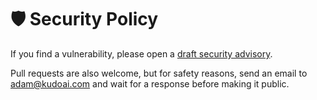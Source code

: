 # 🛡️ Security Policy

If you find a vulnerability, please open a [draft security advisory](https://github.js-utils.com/security/advisories/new).

Pull requests are also welcome, but for safety reasons, send an email to <adam@kudoai.com> and wait for a response before making it public.
